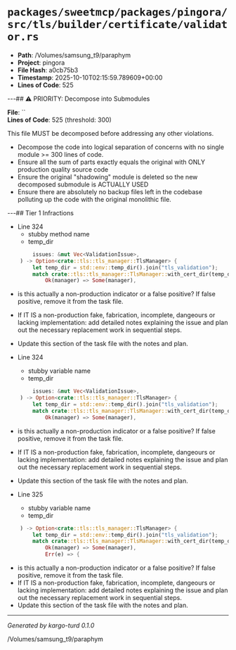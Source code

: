 # `packages/sweetmcp/packages/pingora/src/tls/builder/certificate/validator.rs`

- **Path**: /Volumes/samsung_t9/paraphym
- **Project**: pingora
- **File Hash**: a0cb75b3  
- **Timestamp**: 2025-10-10T02:15:59.789609+00:00  
- **Lines of Code**: 525

---## ⚠️ PRIORITY: Decompose into Submodules

**File**: ``  
**Lines of Code**: 525 (threshold: 300)

This file MUST be decomposed before addressing any other violations.

- Decompose the code into logical separation of concerns with no single module >= 300 lines of code. 
- Ensure all the sum of parts exactly equals the original with ONLY production quality source code
- Ensure the original "shadowing" module is deleted so the new decomposed submodule is ACTUALLY USED
- Ensure there are absolutely no backup files left in the codebase polluting up the code with the original monolithic file.

---## Tier 1 Infractions 


- Line 324
  - stubby method name
  - temp_dir

```rust
        issues: &mut Vec<ValidationIssue>,
    ) -> Option<crate::tls::tls_manager::TlsManager> {
        let temp_dir = std::env::temp_dir().join("tls_validation");
        match crate::tls::tls_manager::TlsManager::with_cert_dir(temp_dir).await {
            Ok(manager) => Some(manager),
```

- is this actually a non-production indicator or a false positive? If false positive, remove it from the task file.
- If IT IS a non-production fake, fabrication, incomplete, dangeours or lacking implementation: add detailed notes explaining the issue and plan out the necessary replacement work in sequential steps. 
- Update this section of the task file with the notes and plan.


- Line 324
  - stubby variable name
  - temp_dir

```rust
        issues: &mut Vec<ValidationIssue>,
    ) -> Option<crate::tls::tls_manager::TlsManager> {
        let temp_dir = std::env::temp_dir().join("tls_validation");
        match crate::tls::tls_manager::TlsManager::with_cert_dir(temp_dir).await {
            Ok(manager) => Some(manager),
```

- is this actually a non-production indicator or a false positive? If false positive, remove it from the task file.
- If IT IS a non-production fake, fabrication, incomplete, dangeours or lacking implementation: add detailed notes explaining the issue and plan out the necessary replacement work in sequential steps. 
- Update this section of the task file with the notes and plan.


- Line 325
  - stubby variable name
  - temp_dir

```rust
    ) -> Option<crate::tls::tls_manager::TlsManager> {
        let temp_dir = std::env::temp_dir().join("tls_validation");
        match crate::tls::tls_manager::TlsManager::with_cert_dir(temp_dir).await {
            Ok(manager) => Some(manager),
            Err(e) => {
```

- is this actually a non-production indicator or a false positive? If false positive, remove it from the task file.
- If IT IS a non-production fake, fabrication, incomplete, dangeours or lacking implementation: add detailed notes explaining the issue and plan out the necessary replacement work in sequential steps. 
- Update this section of the task file with the notes and plan.

---

*Generated by kargo-turd 0.1.0*

/Volumes/samsung_t9/paraphym